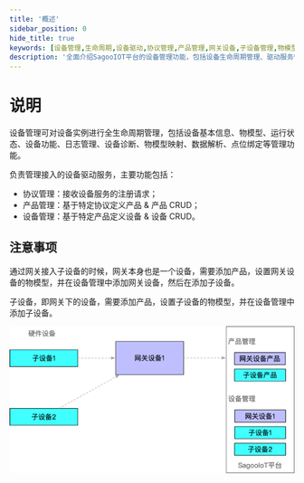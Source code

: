 ```yaml
---
title: '概述'
sidebar_position: 0
hide_title: true
keywords: [设备管理,生命周期,设备驱动,协议管理,产品管理,网关设备,子设备管理,物模型,设备功能,设备监控]
description: '全面介绍SagooIOT平台的设备管理功能，包括设备生命周期管理、驱动服务管理、协议管理等核心功能。'
---
```


# 说明
设备管理可对设备实例进行全生命周期管理，包括设备基本信息、物模型、运行状态、设备功能、日志管理、设备诊断、物模型映射、数据解析、点位绑定等管理功能。

负责管理接入的设备驱动服务，主要功能包括：

* 协议管理：接收设备服务的注册请求；
* 产品管理：基于特定协议定义产品 & 产品 CRUD；
* 设备管理：基于特定产品定义设备 & 设备 CRUD。


## 注意事项

通过网关接入子设备的时候，网关本身也是一个设备，需要添加产品，设置网关设备的物模型，并在设备管理中添加网关设备，然后在添加子设备。

子设备，即网关下的设备，需要添加产品，设置子设备的物模型，并在设备管理中添加子设备。


![img.png](../imgs/device/device01.png)
